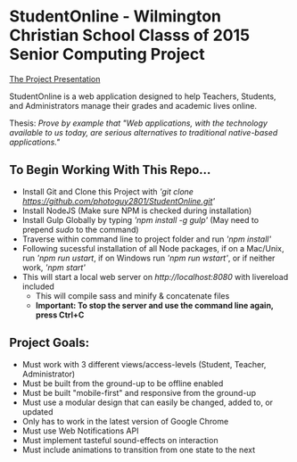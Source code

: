 # StudentOnline - Wilmington Christian School Classs of 2015 Senior Computing Project

[The Project Presentation](http://albrechtnate.github.io/StudentOnline/)

StudentOnline is a web application designed to help Teachers, Students, and Administrators manage their grades and academic lives online.

Thesis: *Prove by example that "Web applications, with the technology available to us today, are serious alternatives to traditional native-based applications."*

## To Begin Working With This Repo...
- Install Git and Clone this Project with *'git clone https://github.com/photoguy2801/StudentOnline.git'*
- Install NodeJS (Make sure NPM is checked during installation)
- Install Gulp Globally by typing *'npm install -g gulp'* (May need to prepend *sudo* to the command)
- Traverse within command line to project folder and run *'npm install'*
- Following sucessful installation of all Node packages, if on a Mac/Unix, run *'npm run ustart*, if on Windows run *'npm run wstart'*, or if neither work, *'npm start'*
- This will start a local web server on *http://localhost:8080* with livereload included
	- This will compile sass and minify & concatenate files
	- **Important: To stop the server and use the command line again, press Ctrl+C**

## Project Goals:
- Must work with 3 different views/access-levels (Student, Teacher, Administrator)
- Must be built from the ground-up to be offline enabled
- Must be built "mobile-first" and responsive from the ground-up
- Must use a modular design that can easily be changed, added to, or updated
- Only has to work in the latest version of Google Chrome
- Must use Web Notifications API
- Must implement tasteful sound-effects on interaction
- Must include animations to transition from one state to the next